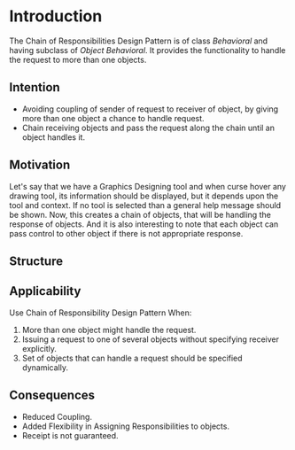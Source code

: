 # Introduction
The Chain of Responsibilities Design Pattern is of class *Behavioral* and having subclass of *Object Behavioral*. It provides the functionality to handle the request to more than one objects.

## Intention
* Avoiding coupling of sender of request to receiver of object, by giving more than one object a chance to handle request.
* Chain receiving objects and pass the request along the chain until an object handles it.

## Motivation
Let's say that we have a Graphics Designing tool and when curse hover any drawing tool, its information should be displayed, but it depends upon the tool and context. If no tool is selected than a general help message should be shown. Now, this creates a chain of objects, that will be handling the response of objects. And it is also interesting to note that each object can pass control to other object if there is not appropriate response.

## Structure

## Applicability
Use Chain of Responsibility Design Pattern When:
1. More than one object might handle the request.
2. Issuing a request to one of several objects without specifying receiver explicitly.
3. Set of objects that can handle a request should be specified dynamically.

## Consequences
* Reduced Coupling.
* Added Flexibility in Assigning Responsibilities to objects.
* Receipt is not guaranteed.